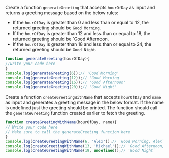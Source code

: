 Create a function `generateGreeting` that accepts `hourOfDay` as input and returns a greeting message based on the below rules:
- If the `hourOfDay` is greater than  0 and less than or equal to  12, the returned greeting should be `Good Morning`.
- If the `hourOfDay` is greater than 12 and less than or equal to 18, the returned greeting should be `Good Afternoon.
- If the `hourOfDay` is greater than 18 and less than or equal to 24, the returned greeting should be `Good Night`.

```js
function generateGreeting(hourOfDay){
//write your code here
}
console.log(generateGreeting(6));// 'Good Morning'
console.log(generateGreeting(12));// 'Good Morning'
console.log(generateGreeting(16));// 'Good Afternoon'
console.log(generateGreeting(20));// 'Good Night'
```
Create a function `createGreetingWithName` that accepts `hourOfDay` and `name` as input and generates a greeting message in the below format.
If the name is undefined just the greeting should be printed.
The function should call the `generateGreeting` function created earlier to fetch the greeting.

```js
function createGreetingWithName(hourOfDay, name){
// Write your code here
// Make sure to call the generateGreeting function here
}
console.log(createGreetingWithName(6, 'Alex'));// 'Good Morning, Alex`
console.log(createGreetingWithName(13, 'Michael'));// 'Good Afternoon, Michael`
console.log(createGreetingWithName(19, undefined));// 'Good Night`
```
